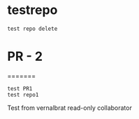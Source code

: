 # testrepo
```
test repo delete
```


# PR - 2
=======
```
test PR1
test repo1
```

Test from vernalbrat read-only collaborator
